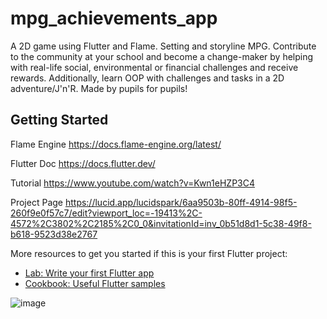 # mpg_achievements_app

A 2D game using Flutter and Flame. Setting and storyline MPG. Contribute to the community at your school and become a change-maker by helping with real-life social, environmental or financial challenges and receive rewards. Additionally, learn OOP with challenges and tasks in a 2D adventure/J'n'R.
Made by pupils for pupils!

## Getting Started
Flame Engine
https://docs.flame-engine.org/latest/

Flutter Doc
https://docs.flutter.dev/

Tutorial
https://www.youtube.com/watch?v=Kwn1eHZP3C4

Project Page
https://lucid.app/lucidspark/6aa9503b-80ff-4914-98f5-260f9e0f57c7/edit?viewport_loc=-19413%2C-4572%2C3802%2C2185%2C0_0&invitationId=inv_0b51d8d1-5c38-49f8-b618-9523d38e2767 

More resources to get you started if this is your first Flutter project:

- [Lab: Write your first Flutter app](https://docs.flutter.dev/get-started/codelab)
- [Cookbook: Useful Flutter samples](https://docs.flutter.dev/cookbook)

![image](https://github.com/user-attachments/assets/26d9d7df-1468-494d-bd11-59f8db91c957)
